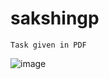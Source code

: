 # sakshingp

    Task given in PDF

![image](https://github.com/imvickykumar999/sakshingp/assets/50515418/14b284d0-51a8-43ed-9cf7-b845377b40b0)


